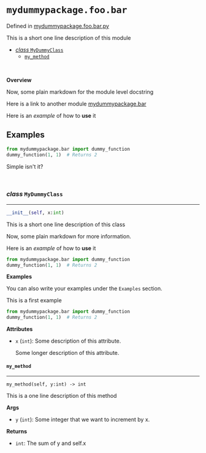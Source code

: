 # `mydummypackage.foo.bar`

Defined in [mydummypackage.foo.bar.py](./../../mydummypackage/foo/bar.py)

This is a short one line description of this module

* [*class* `MyDummyClass`](#my-dummy-class)
	* [`my_method`](#`my-method`)



<br/>



__Overview__


Now, some plain markdown for the module level docstring

Here is a link to another module [mydummypackage.bar](./../bar.md)

Here is an *example* of how to __use__ it

Examples
--------

```python
from mydummypackage.bar import dummy_function
dummy_function(1, 1)  # Returns 2
```

Simple isn't it?




<br/>



<a id="my-dummy-class"></a>
### *class* `MyDummyClass`

---

```python
__init__(self, x:int)
```
This is a short one line description of this class

Now, some plain markdown for more information.

Here is an *example* of how to __use__ it

```python
from mydummypackage.bar import dummy_function
dummy_function(1, 1)  # Returns 2
```

__Examples__


You can also write your examples under the `Examples` section.

This is a first example
```python
from mydummypackage.bar import dummy_function
dummy_function(1, 1)  # Returns 2
```

__Attributes__


- `x` (`int`): Some description of this attribute.
	
	Some longer description of this attribute.

<a id="`my-method`"></a>
#### `my_method`

---

`my_method(self, y:int) -> int`

This is a one line description of this method

__Args__


- `y` (`int`): Some integer that we want to increment by x.

__Returns__


- `int`: The sum of y and self.x
